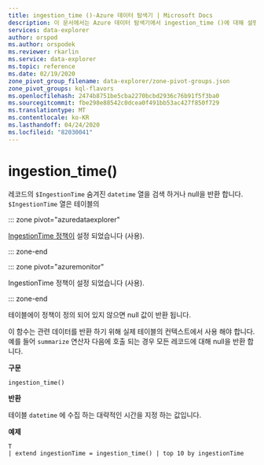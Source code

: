 ```yaml
---
title: ingestion_time ()-Azure 데이터 탐색기 | Microsoft Docs
description: 이 문서에서는 Azure 데이터 탐색기에서 ingestion_time ()에 대해 설명 합니다.
services: data-explorer
author: orspod
ms.author: orspodek
ms.reviewer: rkarlin
ms.service: data-explorer
ms.topic: reference
ms.date: 02/19/2020
zone_pivot_group_filename: data-explorer/zone-pivot-groups.json
zone_pivot_groups: kql-flavors
ms.openlocfilehash: 2474b8751be5cba2270bcbd2936c76b91f5f3ba0
ms.sourcegitcommit: fbe298e88542c0dcea0f491bb53ac427f850f729
ms.translationtype: MT
ms.contentlocale: ko-KR
ms.lasthandoff: 04/24/2020
ms.locfileid: "82030041"
---
```

# <a name="ingestion_time"></a>ingestion_time()

레코드의 `$IngestionTime` 숨겨진 `datetime` 열을 검색 하거나 null을 반환 합니다.
`$IngestionTime` 열은 테이블의

::: zone pivot="azuredataexplorer"

[IngestionTime 정책이](../management/ingestiontimepolicy.md) 설정 되었습니다 (사용).

::: zone-end

::: zone pivot="azuremonitor"

IngestionTime 정책이 설정 되었습니다 (사용).

::: zone-end

테이블에이 정책이 정의 되어 있지 않으면 null 값이 반환 됩니다.

이 함수는 관련 데이터를 반환 하기 위해 실제 테이블의 컨텍스트에서 사용 해야 합니다. 예를 들어 `summarize` 연산자 다음에 호출 되는 경우 모든 레코드에 대해 null을 반환 합니다.

**구문**

 `ingestion_time()`

**반환**

테이블 `datetime` 에 수집 하는 대략적인 시간을 지정 하는 값입니다.

**예제**

```kusto
T 
| extend ingestionTime = ingestion_time() | top 10 by ingestionTime
```
